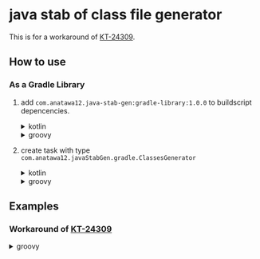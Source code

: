 # java stab of class file generator

This is for a workaround of [KT-24309].

## How to use

### As a Gradle Library

1. add ``com.anatawa12.java-stab-gen:gradle-library:1.0.0`` to buildscript depencencies.
   <details>
      <summary>kotlin</summary>
       ```groovy
       buildscript {
           repositories {
               mavenCentral()
           }
           dependencies {
               classpath("com.anatawa12.java-stab-gen:gradle-library:1.0.0")
           }
       }
       ```
   </details>
   <details>
      <summary>groovy</summary>
       ```groovy
       buildscript {
           repositories {
               mavenCentral()
           }
           dependencies {
               classpath "com.anatawa12.java-stab-gen:gradle-library:1.0.0"
           }
       }
       ```
   </details>
2. create task with type `com.anatawa12.javaStabGen.gradle.ClassesGenerator`
   <details>
      <summary>kotlin</summary>

      ```kotlin
      import com.anatawa12.javaStabGen.gradle.GenerateJavaStab

      val generateJavaStab by tasks.creating(GenerateJavaStab::class) {
          generatedDir = file("$buildDir/generated/stab")
          classpath = classpath_you_want_to_generate_stab_for
      }
      ```

   </details>
   <details>
      <summary>groovy</summary>

      ```groovy
      import com.anatawa12.javaStabGen.gradle.GenerateJavaStab
      task generateJavaStab(type: GenerateJavaStab) {
          generatedDir = file("$buildDir/generated/stab")
          classpath = classpath_you_want_to_generate_stab_for
      }
      ```

   </details>

## Examples

### Workaround of [KT-24309]

<details>
<summary>groovy</summary>

```groovy
import com.anatawa12.javaStabGen.gradle.GenerateJavaStab

def theLibraryDependsThisProject = TODO

// generate stab for $theLibraryDependsThisProject
// into "$buildDir/generated/stab"
task generateJavaStab(type: GenerateJavaStab) {
   generatedDir = file("$buildDir/generated/stab")
   classpath = files(theLibraryDependsThisProject)
}
compileKotlin {
   dependsOn(generateJavaStab)
   // add and include generateJavaStab.generatedDir as java source code
   source(generateJavaStab.generatedDir)
   include("**/*.java")
}
```

</details>

[KT-24309]: https://youtrack.jetbrains.com/issue/KT-24309
